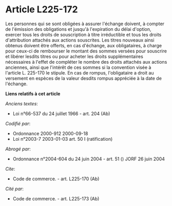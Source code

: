 # Article L225-172

Les personnes qui se sont obligées à assurer l'échange doivent, à compter de l'émission des obligations et jusqu'à
l'expiration du délai d'option, exercer tous les droits de souscription à titre irréductible et tous les droits d'attribution
attachés aux actions souscrites. Les titres nouveaux ainsi obtenus doivent être offerts, en cas d'échange, aux obligataires,
à charge pour ceux-ci de rembourser le montant des sommes versées pour souscrire et libérer lesdits titres ou pour acheter
les droits supplémentaires nécessaires à l'effet de compléter le nombre des droits attachés aux actions anciennes, ainsi que
l'intérêt de ces sommes si la convention visée à l'article L. 225-170 le stipule. En cas de rompus, l'obligataire a droit au
versement en espèces de la valeur desdits rompus appréciée à la date de l'échange.

**Liens relatifs à cet article**

_Anciens textes_:

  - Loi n°66-537 du 24 juillet 1966 - art. 204 (Ab)

_Codifié par_:

  - Ordonnance 2000-912 2000-09-18
  - Loi n°2003-7 2003-01-03 art. 50 I (ratification)

_Abrogé par_:

  - Ordonnance n°2004-604 du 24 juin 2004 - art. 51 () JORF 26 juin 2004

_Cite_:

  - Code de commerce. - art. L225-170 (Ab)

_Cité par_:

  - Code de commerce. - art. L225-173 (Ab)
